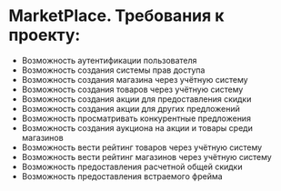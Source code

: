 # MarketPlace. Требования к проекту:
* Возможность аутентификации пользователя
* Возможность создания системы прав доступа
* Возможность создания магазина через учётную систему
* Возможность создания товаров через учётную систему
* Возможность создания акции для предоставления скидки
* Возможность создания акции для других предложений
* Возможность просматривать конкурентные предложения
* Возможность создания аукциона на акции и товары среди магазинов
* Возможность вести рейтинг товаров через учётную систему
* Возможность вести рейтинг магазинов через учётную систему
* Возможность предоставления расчетной общей скидки
* Возможность предоставления встраемого фрейма
